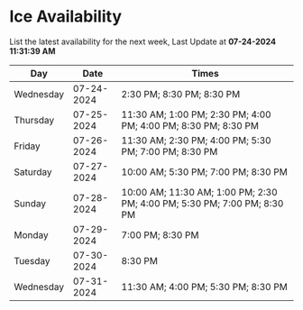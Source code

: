 # Ice Availability

List the latest availability for the next week, Last Update at **07-24-2024 11:31:39 AM**

| Day         | Date        | Times       |
| ----------- | ----------- | ----------- |
|Wednesday|07-24-2024|2:30 PM; 8:30 PM; 8:30 PM|
|Thursday|07-25-2024|11:30 AM; 1:00 PM; 2:30 PM; 4:00 PM; 4:00 PM; 8:30 PM; 8:30 PM|
|Friday|07-26-2024|11:30 AM; 2:30 PM; 4:00 PM; 5:30 PM; 7:00 PM; 8:30 PM|
|Saturday|07-27-2024|10:00 AM; 5:30 PM; 7:00 PM; 8:30 PM|
|Sunday|07-28-2024|10:00 AM; 11:30 AM; 1:00 PM; 2:30 PM; 4:00 PM; 5:30 PM; 7:00 PM; 8:30 PM|
|Monday|07-29-2024|7:00 PM; 8:30 PM|
|Tuesday|07-30-2024|8:30 PM|
|Wednesday|07-31-2024|11:30 AM; 4:00 PM; 5:30 PM; 8:30 PM|
